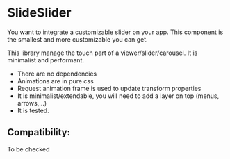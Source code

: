 # SlideSlider

You want to integrate a customizable slider on your app. This component is the
smallest and more customizable you can get.

This library manage the touch part of a viewer/slider/carousel. It is minimalist and performant.

- There are no dependencies
- Animations are in pure css
- Request animation frame is used to update transform properties
- It is minimalist/extendable, you will need to add a layer on top (menus, arrows,...)
- It is tested.

## Compatibility:

To be checked




